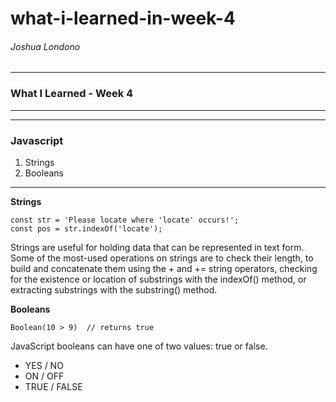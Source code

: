 # what-i-learned-in-week-4


###### Joshua Londono

---

### What I Learned - Week 4

---

---

### Javascript

1. Strings
2. Booleans

---

__Strings__

~~~~
const str = 'Please locate where 'locate' occurs!';
const pos = str.indexOf('locate');
~~~~

Strings are useful for holding data that can be represented in text form. Some of the most-used operations on strings are to check their length, to build and concatenate them using the + and += string operators, checking for the existence or location of substrings with the indexOf() method, or extracting substrings with the substring() method.



__Booleans__

~~~~
Boolean(10 > 9)  // returns true
~~~~

JavaScript booleans can have one of two values: true or false.

* YES / NO
* ON / OFF
* TRUE / FALSE




